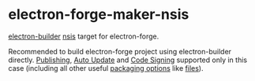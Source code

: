 # electron-forge-maker-nsis

[electron-builder](https://github.com/electron-userland/electron-builder) [nsis](https://electron.build/configuration/nsis) target for electron-forge.

Recommended to build electron-forge project using electron-builder directly.
[Publishing](https://www.electron.build/configuration/publish),
[Auto Update](https://electron.build/auto-update)
and [Code Signing](https://electron.build/code-signing) supported only in this case
(including all other useful [packaging options](https://electron.build/configuration/configuration) like [files](https://electron.build./configuration.md#Config-files)).